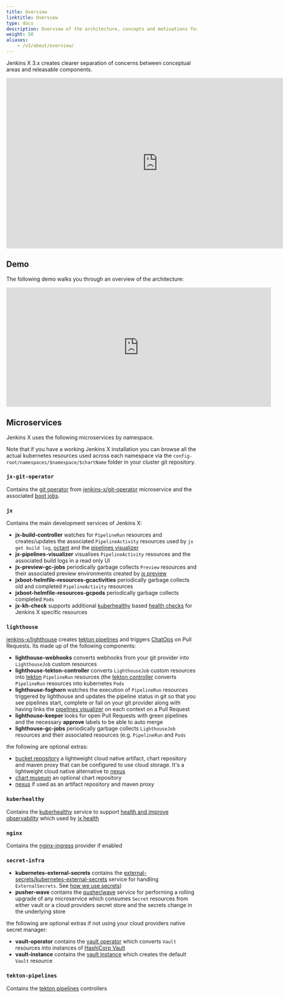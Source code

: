 ```yaml
---
title: Overview
linktitle: Overview
type: docs
description: Overview of the architecture, concepts and motivations for Jenkins X 3.x
weight: 50
aliases: 
    - /v3/about/overview/
---
```

 
Jenkins X 3.x creates clearer separation of concerns between conceptual areas and releasable components.
 
<iframe style="border:none" width="800" height="450" src="https://whimsical.com/embed/SnJBgXG6jz9pqQewiDTNRt@2Ux7TurymNDXVRa4FpLk"></iframe>


## Demo

The following demo walks you through an overview of the architecture:

<iframe width="700" height="315" src="https://www.youtube.com/embed/bVp5_tZ21AA" frameborder="0" allow="accelerometer; autoplay; clipboard-write; encrypted-media; gyroscope; picture-in-picture" allowfullscreen></iframe>

## Microservices 

Jenkins X uses the following microservices by namespace.

Note that if you have a working Jenkins X installation you can browse all the actual kubernetes resources used across each namespace via the `config-root/namespaces/$namespace/$chartName` folder in your cluster git repository.


### `jx-git-operator`

Contains the [git operator](/v3/about/how-it-works/#git-operator) from [jenkins-x/git-operator](https://github.com/jenkins-x/jx-git-operator) microservice and the associated [boot jobs](/v3/about/how-it-works/#boot-job).

### `jx` 

Contains the main development services of Jenkins X:

* **jx-build-controller** watches for `PipelineRun` resources and creates/updates the associated `PipelineActivity` resources used by `jx get build log`, [octant](/v3/develop/ui/octant) and the [pipelines visualizer](/v3/develop/ui/dashboard) 
* **jx-pipelines-visualizer** visualises `PipelineActivity` resources and the associated build logs in a read only UI
* **jx-preview-gc-jobs** periodically garbage collects `Preview` resources and their associated preview environments created by [jx preview](https://github.com/jenkins-x/jx-preview)
* **jxboot-helmfile-resources-gcactivities** periodically garbage collects old and completed `PipelineActivity` resources
* **jxboot-helmfile-resources-gcpods** periodically garbage collects completed `Pods`
* **jx-kh-check** supports additional [kuberhealthy](https://github.com/Comcast/kuberhealthy) based [health checks](/v3/guides/health/) for Jenkins X specific resources

### `lighthouse`

[jenkins-x/lighthouse](https://github.com/jenkins-x/lighthouse) creates [tekton pipelines](https://tekton.dev/) and triggers [ChatOps](/docs/resources/faq/using/chatops/) on Pull Requests. Its made up of the following components:

* **lighthouse-webhooks** converts webhooks from your git provider into `LighthouseJob` custom resources
* **lighthouse-tekton-controller** converts `LighthouseJob` custom resources into [tekton](https://tekton.dev/) `PipelineRun` resources (the [tekton controller](https://tekton.dev/) converts `PipelineRun` resources into kubernetes `Pods`
* **lighthouse-foghorn** watches the execution of `PipelineRun` resources triggered by lighthouse and updates the pipeline status in git so that you see pipelines start, complete or fail on your git provider along with having links the [pipelines visualizer](/v3/develop/ui/dashboard) on each context on a Pull Request
* **lighthouse-keeper** looks for open Pull Requests with green pipelines and the necessary **approve** labels to be able to auto merge
* **lighthouse-gc-jobs** periodically garbage collects `LighthouseJob` resources and their associated resources (e.g. `PipelineRun` and `Pods`

the following are optional extras:

* [bucket repository](https://github.com/jenkins-x/bucketrepo) a lightweight cloud native artifact, chart repository and maven proxy that can be configured to use cloud storage. It's a lightweight cloud native alternative to [nexus](https://www.sonatype.com/nexus/repository-oss)
* [chart museum](https://github.com/helm/chartmuseum) an optional chart repository
* [nexus](https://www.sonatype.com/nexus/repository-oss) if used as an artifact repository and maven proxy


### `kuberhealthy`

Contains the [kuberhealthy](https://github.com/Comcast/kuberhealthy) service to support [health and improve observability](/v3/guides/health/) which used by [jx health](https://github.com/jenkins-x-plugins/jx-health)

### `nginx`

Contains the [nginx-ingress](https://github.com/helm/charts/tree/master/stable/nginx-ingress) provider if enabled

### `secret-infra` 

* **kubernetes-external-secrets** contains the [external-secrets/kubernetes-external-secrets](https://github.com/external-secrets/kubernetes-external-secrets) service for handling `ExternalSecrets`. See [how we use secrets](/v3/guides/secrets/))
* **pusher-wave** contains the [pusher/wave](https://github.com/pusher/wave) service for performing a rolling upgrade of any microservice which consumes `Secret` resources from either vault or a cloud providers secret store and the secrets change in the underlying store 

the following are optional extras if not using your cloud providers native secret manager:

* **vault-operator** contains the [vault operator](https://banzaicloud.com/docs/bank-vaults/operator/) which converts `Vault` resources into instances of [HashiCorp Vault](https://www.vaultproject.io/)
* **vault-instance** contains the [vault instance](https://github.com/jenkins-x-charts/vault-instance) which creates the default `Vault` resource

### `tekton-pipelines`

Contains the [tekton pipelines](https://tekton.dev/) controllers
 
